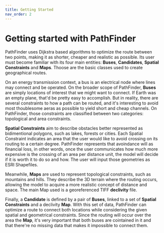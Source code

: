 ```yaml
---
title: Getting Started
nav_order: 2
---
```


# Getting started with PathFinder

PathFinder uses Dijkstra based algorithms to optimize the route between two points, making it as shorter, cheaper and realistic as possible. Its user must become familiar with its four main entities: **Buses**, **Candidates**, **Spatial Constraints** and **Maps**. Thoose are the basic classes used to create geographical routes.

On an energy transmission context, a bus is an electrical node where lines may connect and be operated. On the broader scope of PathFinder, **Buses** are simply locations of interest that we might want to connect. If Earth was an empty plane, that'd be pretty easy to accomplish. But in reality, there are several constraints to how a path can be routed, and it's interesting to avoid most thoublesome aeras as possible to yield short and cheap channels. On PathFinder, those constraints are classified between two categories: topological and area constraints.

**Spatial Constraints** aim to describe obstacles better represented as bidimentional polygons, such as lakes, forests or cities. Each Spatial Constraint indicates an area that the user would like to avoid crossing on its routing to a certain degree. PathFinder represents that avoindance will as financial loss, in other words, once the user communicates how much more expensive is the crossing of an area per distance unit, the model will decide if it is worth it to do so and how. The user will input those geometries as ESRI Shapefiles.

Meanwhile, **Maps** are used to represent topological constraints, such as mountains and hills. They describe the 3D terrain where the routing occurs, allowing the model to acquire a more realistic concept of distance and space. The main Map used is a georeferenced TIFF **declivity** file.

Finally, a **Candidate** is defined by a pair of **Buses**, linked to a set of **Spatial Constraints** and a declivity **Map**. With this set of data, PathFinder can optimize a route to connect both locations while considering the given spatial and geometrical constraints. Since the routing will occur over the area the **Map**, it's very important that both buses are cointained in it and that there're no missing data that makes it impossible to connect them.